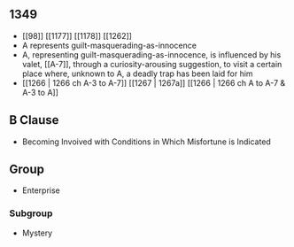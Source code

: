 ## 1349
- [[98]] [[1177]] [[1178]] [[1262]] 
- A represents guilt-masquerading-as-innocence
- A, representing guilt-masquerading-as-innocence, is influenced by his valet, [[A-7]], through a curiosity-arousing suggestion, to visit a certain place where, unknown to A, a deadly trap has been laid for him
- [[1266 | 1266 ch A-3 to A-7]] [[1267 | 1267a]] [[1266 | 1266 ch A to A-7 &amp; A-3 to A]] 

## B Clause
- Becoming Invoived with Conditions in Which Misfortune is Indicated

## Group
- Enterprise

### Subgroup
- Mystery

